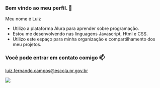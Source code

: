### Bem vindo ao meu perfil. 🐃

Meu nome é Luiz


- Utilizo a plataforma Alura para aprender sobre programação.
- Estou me desenvolvendo nas linguagens Javascript, Html e CSS.
- Utilizo este espaço para minha organização e compartilhamento dos meu projetos.


### Você pode entrar em contato comigo 📫 

luiz.fernando.campos@escola.pr.gov.br


![](https://media.tenor.com/8siMDYo74AQAAAAC/cassio-corinthians.gif)

